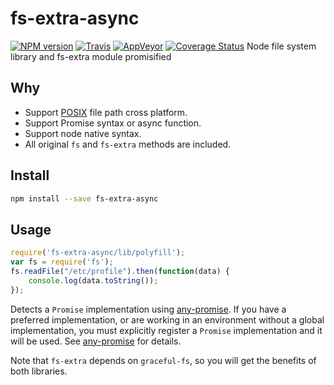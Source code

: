 fs-extra-async
=====

[![NPM version](https://img.shields.io/npm/v/fs-extra-async.svg?style=flat-square)](https://www.npmjs.com/package/fs-extra-async)
[![Travis](https://img.shields.io/travis/gucong3000/fs-extra-async.svg?&label=Linux)](https://travis-ci.org/gucong3000/postcss-pie)
[![AppVeyor](https://img.shields.io/appveyor/ci/gucong3000/postcss-pie.svg?&label=Windows)](https://ci.appveyor.com/project/gucong3000/postcss-pie)
[![Coverage Status](https://img.shields.io/coveralls/gucong3000/postcss-pie.svg)](https://coveralls.io/r/gucong3000/postcss-pie)
Node file system library and fs-extra module promisified

## Why

- Support [POSIX](https://en.wikipedia.org/wiki/POSIX) file path cross platform.
- Support Promise syntax or async function.
- Support node native syntax.
- All original `fs` and `fs-extra` methods are included.


## Install

```bash
npm install --save fs-extra-async
```

## Usage

```js
require('fs-extra-async/lib/polyfill');
var fs = require('fs');
fs.readFile("/etc/profile").then(function(data) {
	console.log(data.toString());
});
```

Detects a `Promise` implementation using [any-promise][any-promise]. If you have a preferred implementation, or are working in an environment without a global implementation, you must explicitly register a `Promise` implementation and it will be used. See [any-promise][any-promise] for details.

Note that `fs-extra` depends on `graceful-fs`, so you will get the benefits of both libraries.

[any-promise]: https://github.com/kevinbeaty/any-promise
